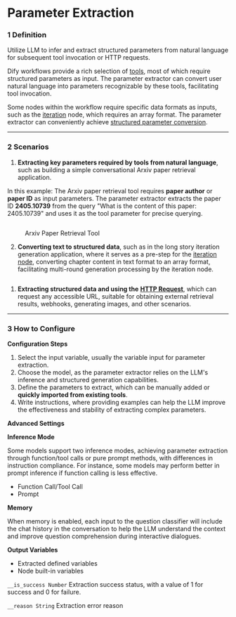 # Parameter Extraction

### 1 Definition

Utilize LLM to infer and extract structured parameters from natural language for subsequent tool invocation or HTTP requests.

Dify workflows provide a rich selection of [tools](../../tools.md), most of which require structured parameters as input. The parameter extractor can convert user natural language into parameters recognizable by these tools, facilitating tool invocation.

Some nodes within the workflow require specific data formats as inputs, such as the [iteration](iteration.md#definition) node, which requires an array format. The parameter extractor can conveniently achieve [structured parameter conversion](iteration.md#example-1-long-article-iteration-generator).

***

### 2 Scenarios

1. **Extracting key parameters required by tools from natural language**, such as building a simple conversational Arxiv paper retrieval application.

In this example: The Arxiv paper retrieval tool requires **paper author** or **paper ID** as input parameters. The parameter extractor extracts the paper ID **2405.10739** from the query "What is the content of this paper: 2405.10739" and uses it as the tool parameter for precise querying.

<figure><img src="https://assets-docs.dify.ai/img/en/node/c980999f132d27c864a5e04f9fc47cfc.webp" alt=""><figcaption><p>Arxiv Paper Retrieval Tool</p></figcaption></figure>

2. **Converting text to structured data**, such as in the long story iteration generation application, where it serves as a pre-step for the [iteration node](iteration.md), converting chapter content in text format to an array format, facilitating multi-round generation processing by the iteration node.

<figure><img src="https://assets-docs.dify.ai/img/en/node/7c07889b9a49bf544a4e2324b0e1d8d6.webp" alt=""><figcaption></figcaption></figure>

1. **Extracting structured data and using the** [**HTTP Request**](https://docs.dify.ai/guides/workflow/node/http-request), which can request any accessible URL, suitable for obtaining external retrieval results, webhooks, generating images, and other scenarios.

***

### 3 How to Configure

**Configuration Steps**

1. Select the input variable, usually the variable input for parameter extraction.
2. Choose the model, as the parameter extractor relies on the LLM's inference and structured generation capabilities.
3. Define the parameters to extract, which can be manually added or **quickly imported from existing tools**.
4. Write instructions, where providing examples can help the LLM improve the effectiveness and stability of extracting complex parameters.

**Advanced Settings**

**Inference Mode**

Some models support two inference modes, achieving parameter extraction through function/tool calls or pure prompt methods, with differences in instruction compliance. For instance, some models may perform better in prompt inference if function calling is less effective.

* Function Call/Tool Call
* Prompt

**Memory**

When memory is enabled, each input to the question classifier will include the chat history in the conversation to help the LLM understand the context and improve question comprehension during interactive dialogues.

**Output Variables**

* Extracted defined variables
* Node built-in variables

`__is_success Number` Extraction success status, with a value of 1 for success and 0 for failure.

`__reason String` Extraction error reason
